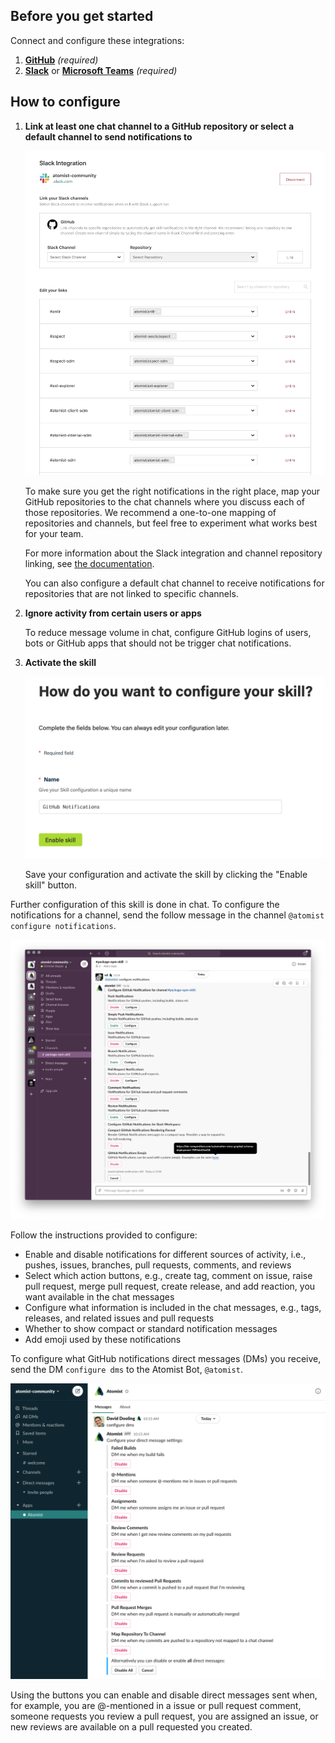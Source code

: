 ## Before you get started

Connect and configure these integrations:

1.  [**GitHub**][github] _(required)_
2.  [**Slack**][slack] or [**Microsoft Teams**][msteams] _(required)_

[github]: https://go.atomist.com/catalog/integration/github "GitHub Integration"
[slack]: https://go.atomist.com/catalog/integration/slack "Slack Integration"
[msteams]:
    https://go.atomist.com/catalog/integration/microsoft-teams
    "Microsoft Teams Integration"

## How to configure

1.  **Link at least one chat channel to a GitHub repository or select a default
    channel to send notifications to**

    ![Slack Integration Configuration](docs/images/slack-integration.png)

    To make sure you get the right notifications in the right place, map your
    GitHub repositories to the chat channels where you discuss each of those
    repositories. We recommend a one-to-one mapping of repositories and
    channels, but feel free to experiment what works best for your team.

    For more information about the Slack integration and channel repository
    linking, see [the documentation](https://docs.atomist.com/user/slack/).

    You can also configure a default chat channel to receive notifications for
    repositories that are not linked to specific channels.

1.  **Ignore activity from certain users or apps**

    To reduce message volume in chat, configure GitHub logins of users, bots or
    GitHub apps that should not be trigger chat notifications.

1.  **Activate the skill**

    ![Enable skill](docs/images/enable.png)

    Save your configuration and activate the skill by clicking the "Enable
    skill" button.

Further configuration of this skill is done in chat. To configure the
notifications for a channel, send the follow message in the channel
`@atomist configure notifications`.

![Configure GitHub Notifications](docs/images/configure-notifications.png)

Follow the instructions provided to configure:

-   Enable and disable notifications for different sources of activity, i.e.,
    pushes, issues, branches, pull requests, comments, and reviews
-   Select which action buttons, e.g., create tag, comment on issue, raise pull
    request, merge pull request, create release, and add reaction, you want
    available in the chat messages
-   Configure what information is included in the chat messages, e.g., tags,
    releases, and related issues and pull requests
-   Whether to show compact or standard notification messages
-   Add emoji used by these notifications

To configure what GitHub notifications direct messages (DMs) you receive, send
the DM `configure dms` to the Atomist Bot, `@atomist`.

![Configure GitHub Direct Messages](docs/images/configure-dms.png)

Using the buttons you can enable and disable direct messages sent when, for
example, you are @-mentioned in a issue or pull request comment, someone
requests you review a pull request, you are assigned an issue, or new reviews
are available on a pull requested you created.
